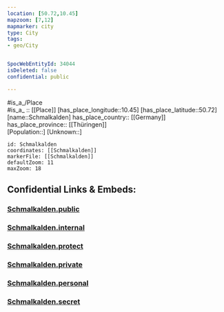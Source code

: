 ```yaml
---
location: [50.72,10.45] 
mapzoom: [7,12] 
mapmarker: city 
type: City
tags:
- geo/City


SpocWebEntityId: 34044
isDeleted: false
confidential: public

---
```

#is_a_/Place  
#is_a_ :: [[Place]] 
[has_place_longitude::10.45] 
[has_place_latitude::50.72] 
[name::Schmalkalden] 
has_place_country:: [[Germany]]  
has_place_province:: [[Thüringen]]  
[Population::] 
[Unknown::] 


```leaflet
id: Schmalkalden
coordinates: [[Schmalkalden]] 
markerFile: [[Schmalkalden]] 
defaultZoom: 11 
maxZoom: 18
```


## Confidential Links & Embeds: 

### [Schmalkalden.public](/_public/\Earth\Continent\Europe\Europe~Central\Germany\Germany~East\Thüringen\counties~TH\Schmalkalden-Meiningen\cities~SchmalkaldenSchmalkalden.public.md) 

### [Schmalkalden.internal](/_internal/\Earth\Continent\Europe\Europe~Central\Germany\Germany~East\Thüringen\counties~TH\Schmalkalden-Meiningen\cities~SchmalkaldenSchmalkalden.internal.md) 

### [Schmalkalden.protect](/_protect/\Earth\Continent\Europe\Europe~Central\Germany\Germany~East\Thüringen\counties~TH\Schmalkalden-Meiningen\cities~SchmalkaldenSchmalkalden.protect.md) 

### [Schmalkalden.private](/_private/\Earth\Continent\Europe\Europe~Central\Germany\Germany~East\Thüringen\counties~TH\Schmalkalden-Meiningen\cities~SchmalkaldenSchmalkalden.private.md) 

### [Schmalkalden.personal](/_personal/\Earth\Continent\Europe\Europe~Central\Germany\Germany~East\Thüringen\counties~TH\Schmalkalden-Meiningen\cities~SchmalkaldenSchmalkalden.personal.md) 

### [Schmalkalden.secret](/_secret/\Earth\Continent\Europe\Europe~Central\Germany\Germany~East\Thüringen\counties~TH\Schmalkalden-Meiningen\cities~SchmalkaldenSchmalkalden.secret.md)

